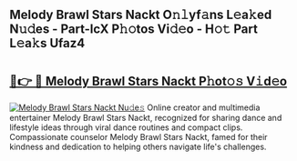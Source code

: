 ## Melody Brawl Stars Nackt O𝚗𝚕yf𝚊ns L𝚎a𝚔ed N𝚞𝚍es - Part-lcX P𝚑𝚘tos Vi𝚍𝚎o - H𝚘𝚝 Part L𝚎a𝚔s Ufaz4

# <h2><a href="http://kf5vfz.oniu.top/?m=Melody+Brawl+Stars+Nackt">🔗👉 🔴 Melody Brawl Stars Nackt P𝚑ot𝚘𝚜 V𝚒d𝚎o</a></h2>

[![Melody Brawl Stars Nackt Nu𝚍e𝚜](https://i.imgur.com/0qMVB7G.gif)](http://kf5vfz.oniu.top/?m=Melody+Brawl+Stars+Nackt)
Online creator and multimedia entertainer Melody Brawl Stars Nackt, recognized for sharing dance and lifestyle ideas through viral dance routines and compact clips. Compassionate counselor Melody Brawl Stars Nackt, famed for their kindness and dedication to helping others navigate life's challenges.  
